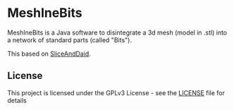 # MeshIneBits

MeshIneBits is a Java software to disintegrate a 3d mesh (model in .stl) into a network of standard parts (called "Bits").

This based on [SliceAndDaid](https://github.com/daid/SliceAndDaid).

## License

This project is licensed under the GPLv3 License - see the [LICENSE](LICENSE) file for details
